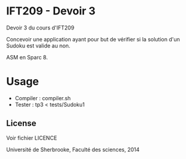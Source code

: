 IFT209 - Devoir 3
==============

Devoir 3 du cours d'IFT209

Concevoir une application ayant pour but de vérifier si la solution d'un Sudoku est valide au non.

ASM en Sparc 8.

Usage
==============
- Compiler : compiler.sh
- Tester : tp3 < tests/Sudoku1

License
----
Voir fichier LICENCE

Université de Sherbrooke, Faculté des sciences, 2014
